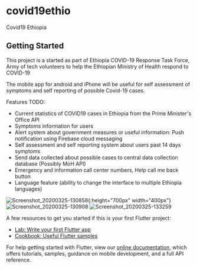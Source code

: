 # covid19ethio

Covid19 Ethiopia

## Getting Started

This project is a started as part of Ethiopia COVID-19 Response Task Force,
Army of tech volunteers to help the Ethiopian Ministry of Health respond to COVID-19

The mobile app for android and iPhone will be useful for self assessment of symptoms and self reporting of possible Covid-19 cases.

Features TODO:

- Current statistics of COVID19 cases in Ethiopia from the Prime Minister's Office API
- Symptoms information for users
- Alert system about government measures or useful information: Push notification using Firebase cloud messaging 
- Self assessment and self reporting system about users past 14 days symptoms
- Send data collected about possible cases to central data collection database (Possibly MoH API) 
- Emergency and information call center numbers, Help call me back button
- Language feature (ability to change the interface to multiple Ethiopia languages)

![Screenshot_20200325-130858](https://user-images.githubusercontent.com/31925690/77590828-f0d53d80-6eee-11ea-93db-93b7ad13a197.jpg){:height="700px" width="400px"}
![Screenshot_20200325-130908](https://user-images.githubusercontent.com/31925690/77590830-f2066a80-6eee-11ea-9c59-09c84ba386b4.jpg)
![Screenshot_20200325-133259](https://user-images.githubusercontent.com/31925690/77590832-f3379780-6eee-11ea-89c5-68b0299c010f.jpg)

A few resources to get you started if this is your first Flutter project:

- [Lab: Write your first Flutter app](https://flutter.dev/docs/get-started/codelab)
- [Cookbook: Useful Flutter samples](https://flutter.dev/docs/cookbook)

For help getting started with Flutter, view our
[online documentation](https://flutter.dev/docs), which offers tutorials,
samples, guidance on mobile development, and a full API reference.
